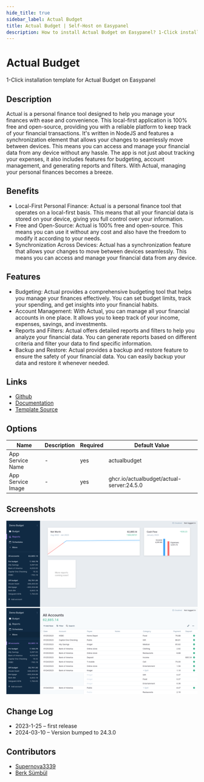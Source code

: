 ```yaml
---
hide_title: true
sidebar_label: Actual Budget
title: Actual Budget | Self-Host on Easypanel
description: How to install Actual Budget on Easypanel? 1-Click installation template for Actual Budget on Easypanel
---
```


<!-- generated -->

# Actual Budget

1-Click installation template for Actual Budget on Easypanel

## Description

Actual is a personal finance tool designed to help you manage your finances with ease and convenience. This local-first application is 100% free and open-source, providing you with a reliable platform to keep track of your financial transactions. It&#39;s written in NodeJS and features a synchronization element that allows your changes to seamlessly move between devices. This means you can access and manage your financial data from any device without any hassle. The app is not just about tracking your expenses, it also includes features for budgeting, account management, and generating reports and filters. With Actual, managing your personal finances becomes a breeze.

## Benefits

- Local-First Personal Finance: Actual is a personal finance tool that operates on a local-first basis. This means that all your financial data is stored on your device, giving you full control over your information.
- Free and Open-Source: Actual is 100% free and open-source. This means you can use it without any cost and also have the freedom to modify it according to your needs.
- Synchronization Across Devices: Actual has a synchronization feature that allows your changes to move between devices seamlessly. This means you can access and manage your financial data from any device.

## Features

- Budgeting: Actual provides a comprehensive budgeting tool that helps you manage your finances effectively. You can set budget limits, track your spending, and get insights into your financial habits.
- Account Management: With Actual, you can manage all your financial accounts in one place. It allows you to keep track of your income, expenses, savings, and investments.
- Reports and Filters: Actual offers detailed reports and filters to help you analyze your financial data. You can generate reports based on different criteria and filter your data to find specific information.
- Backup and Restore: Actual provides a backup and restore feature to ensure the safety of your financial data. You can easily backup your data and restore it whenever needed.

## Links

- [Github](https://github.com/actualbudget/actual)
- [Documentation](https://actualbudget.github.io/docs)
- [Template Source](https://github.com/easypanel-io/templates/tree/main/templates/actualbudget)

## Options

Name | Description | Required | Default Value
-|-|-|-
App Service Name | - | yes | actualbudget
App Service Image | - | yes | ghcr.io/actualbudget/actual-server:24.5.0

## Screenshots

![Actual Budget Screenshot](./assets/screenshot1.png)
![Actual Budget Screenshot](./assets/screenshot2.png)

## Change Log

- 2023-1-25 – first release
- 2024-03-10 – Version bumped to 24.3.0

## Contributors

- [Supernova3339](https://github.com/Supernova3339)
- [Berk Sümbül](https://berksmbl.com)
